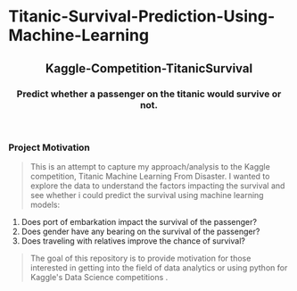 # Titanic-Survival-Prediction-Using-Machine-Learning
<p align="center">
  
  <h2 align="center">Kaggle-Competition-TitanicSurvival</h2>
  <h3 align="center">Predict whether a passenger on the titanic would survive or not.</h3>
  
</p>

<br> 

### Project Motivation

>This is an attempt to capture my approach/analysis to the Kaggle competition, Titanic Machine Learning From Disaster. I wanted to explore the data to understand the factors impacting the survival and see whether i could predict the survival using machine learning models:

1. Does port of embarkation impact the survival of the passenger?
2. Does gender have any bearing on the survival of the passenger?
3. Does traveling with relatives improve the chance of survival?

>The goal of this repository is to provide motivation for those interested in getting into the field of data analytics or using python for Kaggle's Data Science competitions .
   
